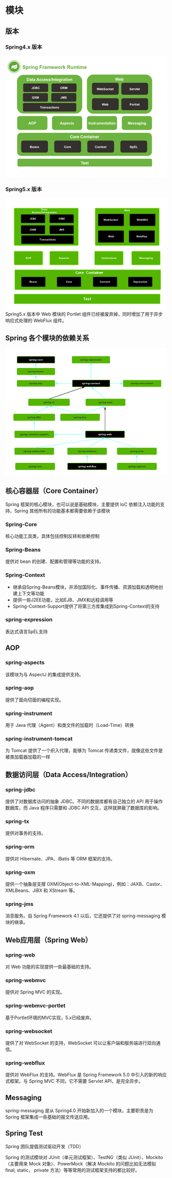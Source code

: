 # 模块

## 版本
### Spring4.x 版本
![img.png](img.png)
### Spring5.x 版本
![img_1.png](img_1.png)
Spring5.x 版本中 Web 模块的 Portlet 组件已经被废弃掉，同时增加了用于异步响应式处理的 WebFlux 组件。

## Spring 各个模块的依赖关系
![img_2.png](img_2.png)

## 核心容器层（Core Container）
Spring 框架的核心模块，也可以说是基础模块，主要提供 IoC 依赖注入功能的支持，Spring 其他所有的功能基本都需要依赖于该模块
### Spring-Core
核心功能工具类，具体包括控制反转和依赖控制
### Spring-Beans
提供对 bean 的创建、配置和管理等功能的支持。
### Spring-Context
- 继承自Spring-Beans模块，并添加国际化、事件传播、资源加载和透明地创建上下文等功能
- 提供一些J2EE功能，比如EJB、JMX和远程调用等
- Spring-Context-Support提供了将第三方库集成到Spring-Context的支持
### spring-expression
表达式语言SpEL支持

## AOP
### spring-aspects
该模块为与 AspectJ 的集成提供支持。
### spring-aop
提供了面向切面的编程实现。
### spring-instrument
用于 Java 代理（Agent）和类文件的加载时（Load-Time）转换
### spring-instrument-tomcat
为 Tomcat 提供了一个织入代理，能够为 Tomcat 传递类文件，就像这些文件是被类加载器加载的一样

## 数据访问层（Data Access/Integration）
### spring-jdbc
提供了对数据库访问的抽象 JDBC。不同的数据库都有自己独立的 API 用于操作数据库，而 Java 程序只需要和 JDBC API 交互，这样就屏蔽了数据库的影响。
### spring-tx
提供对事务的支持。
### spring-orm
提供对 Hibernate、JPA、iBatis 等 ORM 框架的支持。
### spring-oxm
提供一个抽象层支撑 OXM(Object-to-XML-Mapping)，例如：JAXB、Castor、XMLBeans、JiBX 和 XStream 等。
### spring-jms
消息服务。自 Spring Framework 4.1 以后，它还提供了对 spring-messaging 模块的继承。

## Web应用层（Spring Web）
### spring-web
对 Web 功能的实现提供一些最基础的支持。
### spring-webmvc
提供对 Spring MVC 的实现。
### spring-webmvc-portlet
基于Portlet环境的MVC实现，5.x已经废弃。
### spring-websocket
提供了对 WebSocket 的支持，WebSocket 可以让客户端和服务端进行双向通信。
### spring-webflux
提供对 WebFlux 的支持。WebFlux 是 Spring Framework 5.0 中引入的新的响应式框架。与 Spring MVC 不同，它不需要 Servlet API，是完全异步。

## Messaging
spring-messaging 是从 Spring4.0 开始新加入的一个模块，主要职责是为 Spring 框架集成一些基础的报文传送应用。

## Spring Test
Spring 团队提倡测试驱动开发（TDD）

Spring 的测试模块对 JUnit（单元测试框架）、TestNG（类似 JUnit）、Mockito（主要用来 Mock 对象）、PowerMock（解决 Mockito 的问题比如无法模拟 final, static， private 方法）等等常用的测试框架支持的都比较好。
